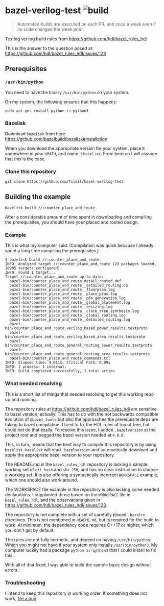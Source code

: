 # bazel-verilog-test ![build](https://github.com/filmil/bazel-verilog-test/actions/workflows/build.yml/badge.svg)
> Automated builds are executed on each PR, and once a week even if no code changed the week prior.

Testing verilog build rules from https://github.com/hdl/bazel_rules_hdl

This is the answer to the question posed at:
https://github.com/hdl/bazel_rules_hdl/issues/123

## Prerequisites

### `/usr/bin/python`

You need to have the binary `/usr/bin/python` on your system.

On my system, the following ensures that this happens:

```
sudo apt-get install python-is-python3
```

### Bazelisk

Download `bazelisk` from here:
https://github.com/bazelbuild/bazelisk#installation

When you download the appropriate version for your system, place it somewhere
in your `$PATH`, and name it `bazelisk`. From here on I will assume that this
is the case.

### Clone this repository

```
git clone https://github.com/filmil/bazel-verilog-test
```

## Building the example

```
bazelisk build //:counter_place_and_route
```

After a considerable amount of time spent in downloading and compiling the
prerequisites, you should have your placed and routed design.

### Example

This is what my computer said. (Compilation was quick because I already spent
a long time compiling the prerequisites.)

```
$ bazelisk build //:counter_place_and_route
INFO: Analyzed target //:counter_place_and_route (23 packages loaded, 10985 targets configured).
INFO: Found 1 target...
Target //:counter_place_and_route up-to-date:
  bazel-bin/counter_place_and_route_detail_routed.def
  bazel-bin/counter_place_and_route__detailed_routing.db
  bazel-bin/counter_place_and_route__floorplan.log
  bazel-bin/counter_place_and_route__place_pins.log
  bazel-bin/counter_place_and_route__pdn_generation.log
  bazel-bin/counter_place_and_route__global_placement.log
  bazel-bin/counter_place_and_route__resizing.log
  bazel-bin/counter_place_and_route__clock_tree_synthesis.log
  bazel-bin/counter_place_and_route__global_routing.log
  bazel-bin/counter_place_and_route__detailed_routing.log
  bazel-bin/counter_place_and_route_verilog_based_power_results.textproto
  bazel-bin/counter_place_and_route_verilog_based_area_results.textproto
  bazel-bin/counter_place_and_route_general_routing_power_results.textproto
  bazel-bin/counter_place_and_route_general_routing_area_results.textproto
  bazel-bin/counter_place_and_route_commands.tcl
INFO: Elapsed time: 4.611s, Critical Path: 0.09s
INFO: 1 process: 1 internal.
INFO: Build completed successfully, 1 total action
```

### What needed resolving

This is a short list of things that needed resolving to get this working repo
up and running.

The repository rules at https://github.com/hdl/bazel_rules_hdl are sensitive
to bazel version, actually.  This has to do with the not backwards compatible
evolution of `@bazel_tools` but also the approaches the prerequisite deps are
taking to bazel compilation.  I tried to fix the HDL rules at top of tree, but
could not do that easily. To resolve this issue, I added `.bazelversion` at the
project root and pegged the bazel version needed at `4.0.0`.

This, in turn, means that the best way to compile this repository is by using
`bazelisk`. `bazelisk` will read `.bazelversion` and automatically download and
apply the appropriate bazel version to your repository.

The README.md in the `bazel_rules_hdl` repository is lacking a sample working
set of `git hash` and `sha_256`, and has no clear instruction to choose a
working set.  It is also offering a syntactically incorrect `WORKSPACE` example,
which one should also work around.

The WORKSPACE file example in the repository is also lacking some needed
declarations. I supplanted those based on the `WORKSPACE` file in
`bazel_rules_hdl`, and the observations given in
https://github.com/hdl/bazel_rules_hdl/issues/123.

The repository is not complete with a set of carefully placed `.bazelrc`
directives.  This is not mentioned in `README.md`, but is required for the
build to work. At minimum, the dependency code requires C++17 or higher, which
you don't get by default.

The rules are not fully hermetic, and depend on having `/usr/bin/python`. Which
you might not have if your system only installs `/usr/bin/python3`. My computer
luckily had a package `python-is-python3` that I could install to fix this.

With all of that fixed, I was able to build the sample basic design without
errors.

### Troubleshooting

I intend to keep this repository in working order. If something does not work,
[file a bug][fb].

[fb]: https://github.com/filmil/bazel-verilog-test/issues
